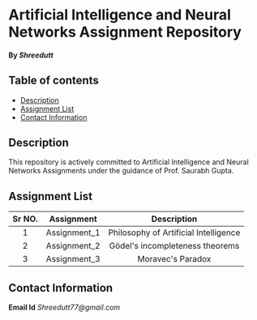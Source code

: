 # Artificial Intelligence and Neural Networks Assignment Repository

#### By _**Shreedutt**_

## Table of contents
* [Description](#description)
* [Assignment List](#assignment-list)
* [Contact Information](#contact-information)


## Description
This repository is actively committed to Artificial Intelligence and Neural Networks Assignments under the guidance of Prof. Saurabh Gupta.

## Assignment List


| Sr NO. 	|  Assignment  	|              Description                          	|
|:------:	|:------------:	|:--------------------------------------------------:	|
|    1   	| Assignment_1 	| Philosophy of Artificial Intelligence             	|
|    2   	| Assignment_2 	| Gödel's incompleteness theorems                    	|
|    3   	| Assignment_3 	| Moravec's Paradox                                 	|




## Contact Information

**Email Id** _Shreedutt77@gmail.com_



